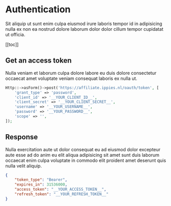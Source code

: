 # Authentication
Sit aliquip ut sunt enim culpa eiusmod irure laboris tempor id in adipisicing nulla ex non ea nostrud dolore laborum dolor dolor cillum tempor cupidatat ut officia.

[[toc]]

## Get an access token
Nulla veniam et laborum culpa dolore labore eu duis dolore consectetur occaecat amet voluptate veniam consequat laboris ex nulla ut.
```php
Http::->asForm()->post('https://affiliate.ippies.nl/oauth/token', [
    'grant_type' => 'password',
    'client_id' => '__YOUR_CLIENT_ID__',
    'client_secret' => '__YOUR_CLIENT_SECRET__',
    'username' => '__YOUR_USERNAME__',
    'password' => '__YOUR_PASSWORD__',
    'scope' => '',
]);
```

## Response
Nulla exercitation aute ut dolor consequat eu ad eiusmod dolor excepteur aute esse ad do anim eu elit aliqua adipisicing sit amet sunt duis laborum occaecat enim culpa voluptate in commodo elit proident amet deserunt quis nulla velit aliquip.

```json
{
    "token_type": "Bearer",
    "expires_in": 31536000,
    "access_token": "__YOUR_ACCESS_TOKEN__",
    "refresh_token": "__YOUR_REFRESH_TOKEN__"
}
```

<EditOnGithub repo_name="affiliate-docs" edit_url="nova/live-update.md"/>
